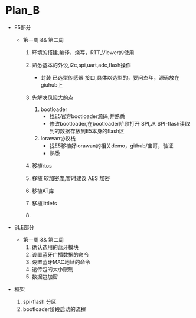 # Plan_B

* E5部分
    * 第一周 && 第二周
        1. 环境的搭建,编译，烧写，RTT_Viewer的使用
        2. 熟悉基本的外设,i2c,spi,uart,adc,flash操作
            + 封装 已选型传感器 接口,具体以选型的，要问杰年，源码放在giuhub上

        3. 先解决风险大的点
            1. bootloader
                + 找E5官方bootloader源码,并熟悉
                + 修改bootloader,在bootloader阶段打开 SPI,从 SPI-flash读取到的数据存放到E5本身的flash区
            2. lorawan协议栈
                + 找E5移植好lorawan的相关demo，github/宝哥，验证
                + 熟悉
        4. 移植rtos
        5. 移植 软加密库,暂时建议 AES 加密
        6. 移植AT库
        7. 移植littlefs
        8. 



* BLE部分
    * 第一周 && 第二周
        1. 确认选用的蓝牙模块
        2. 设置蓝牙广播数据的命令
        3. 设置蓝牙MAC地址的命令
        4. 透传包的大小限制
        5. 数据包加密


* 框架
    1. spi-flash 分区
    2. bootloader阶段启动的流程

